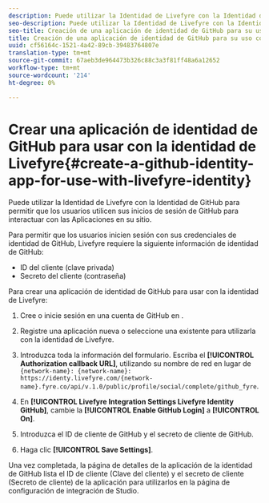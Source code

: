 ```yaml
---
description: Puede utilizar la Identidad de Livefyre con la Identidad de GitHub para permitir que los usuarios utilicen sus inicios de sesión de GitHub para interactuar con las Aplicaciones en su sitio.
seo-description: Puede utilizar la Identidad de Livefyre con la Identidad de GitHub para permitir que los usuarios utilicen sus inicios de sesión de GitHub para interactuar con las Aplicaciones en su sitio.
seo-title: Creación de una aplicación de identidad de GitHub para su uso con la identidad de Livefyre
title: Creación de una aplicación de identidad de GitHub para su uso con la identidad de Livefyre
uuid: cf56164c-1521-4a42-89cb-39483764807e
translation-type: tm+mt
source-git-commit: 67aeb3de964473b326c88c3a3f81ff48a6a12652
workflow-type: tm+mt
source-wordcount: '214'
ht-degree: 0%

---
```



# Crear una aplicación de identidad de GitHub para usar con la identidad de Livefyre{#create-a-github-identity-app-for-use-with-livefyre-identity}

Puede utilizar la Identidad de Livefyre con la Identidad de GitHub para permitir que los usuarios utilicen sus inicios de sesión de GitHub para interactuar con las Aplicaciones en su sitio.

Para permitir que los usuarios inicien sesión con sus credenciales de identidad de GitHub, Livefyre requiere la siguiente información de identidad de GitHub:

* ID del cliente (clave privada)
* Secreto del cliente (contraseña)

Para crear una aplicación de identidad de GitHub para usar con la identidad de Livefyre:

1. Cree o inicie sesión en una cuenta de GitHub en [](https://github.com/settings/developers).
1. Registre una aplicación nueva o seleccione una existente para utilizarla con la identidad de Livefyre.
1. Introduzca toda la información del formulario. Escriba el **[!UICONTROL Authorization callback URL]**, utilizando su nombre de red en lugar de `{network-name}: {network-name}: https://identy.livefyre.com/{network-name}.fyre.co/api/v.1.0/public/profile/social/complete/github_fyre`.

1. En **[!UICONTROL Livefyre Integration Settings Livefyre Identity GitHub]**, cambie la **[!UICONTROL Enable GitHub Login]** a **[!UICONTROL On]**.

1. Introduzca el ID de cliente de GitHub y el secreto de cliente de GitHub.
1. Haga clic **[!UICONTROL Save Settings]**.

Una vez completada, la página de detalles de la aplicación de la identidad de GitHub lista el ID de cliente (Clave del cliente) y el secreto de cliente (Secreto de cliente) de la aplicación para utilizarlos en la página de configuración de integración de Studio.
